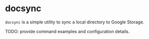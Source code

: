# docsync

`docsync` is a simple utility to sync a local directory to Google Storage.

TODO: provide command examples and configuration details.
